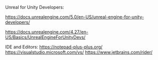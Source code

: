 Unreal for Unity Developers:

https://docs.unrealengine.com/5.0/en-US/unreal-engine-for-unity-developers/

https://docs.unrealengine.com/4.27/en-US/Basics/UnrealEngineForUnityDevs/

IDE and Editors:
https://notepad-plus-plus.org/
https://visualstudio.microsoft.com/vs/
https://www.jetbrains.com/rider/
